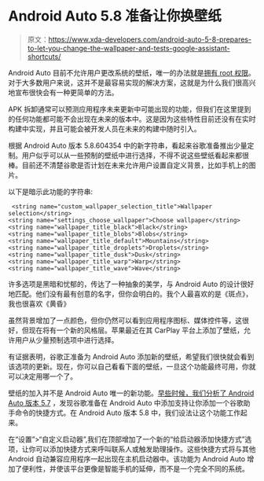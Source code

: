 # Android Auto 5.8 准备让你换壁纸

> 原文：<https://www.xda-developers.com/android-auto-5-8-prepares-to-let-you-change-the-wallpaper-and-tests-google-assistant-shortcuts/>

Android Auto 目前不允许用户更改系统的壁纸，唯一的办法就是[拥有 root 权限](https://www.xda-developers.com/android-auto-background-substratum-theme-wallpaper/)。对于大多数用户来说，这并不是最容易实现的解决方案，这就是为什么我们很高兴地宣布很快会有一种更简单的方法。

APK 拆卸通常可以预测应用程序未来更新中可能出现的功能，但我们在这里提到的任何功能都可能不会出现在未来的版本中。这是因为这些特性目前还没有在实时构建中实现，并且可能会被开发人员在未来的构建中随时引入。

根据 Android Auto 版本 5.8.604354 中的新字符串，看起来谷歌准备推出少量定制。用户似乎可以从一些预制的壁纸中进行选择，不得不说这些壁纸看起来都很棒。目前还不清楚谷歌是否计划在未来允许用户设置自定义背景，比如手机上的图片。

以下是暗示此功能的字符串:

```
 <string name="custom_wallpaper_selection_title">Wallpaper selection</string>
<string name="settings_choose_wallpaper">Choose wallpaper</string>
<string name="wallpaper_title_black">Black</string>
<string name="wallpaper_title_blobs">Blobs</string>
<string name="wallpaper_title_default">Mountains</string>
<string name="wallpaper_title_droplets">Droplets</string>
<string name="wallpaper_title_dusk">Dusk</string>
<string name="wallpaper_title_warp">Warp</string>
<string name="wallpaper_title_wave">Wave</string> 
```

许多选项是黑暗和忧郁的，传达了一种抽象的美学，与 Android Auto 的设计很好地匹配。他们没有最有创意的名字，但你会明白的。我个人最喜欢的是《斑点》，我也很喜欢《黄昏》

虽然背景增加了一点颜色，但你仍然可以看到应用程序图标、媒体控件等，这很好，但现在将有一个新的风格层。苹果最近在其 CarPlay 平台上添加了壁纸，允许用户从少量预制选项中进行选择。

有证据表明，谷歌正准备为 Android Auto 添加新的壁纸，希望我们很快就会看到该选项的更新。现在，你可以自己看看下面的壁纸，一旦这个功能最终可用，你就可以决定用哪一个了。

壁纸的加入并不是 Android Auto 唯一的新功能。[早些时候，我们分析了 Android Auto 版本 5.7](https://www.xda-developers.com/android-auto-5-7-prepares-add-shortcut-google-assistant-command/) ，发现谷歌准备在 Android Auto 中添加支持让你添加一个谷歌助手命令的快捷方式。在 Android Auto 版本 5.8 中，我们设法让这个功能工作起来。

在“设置”>“自定义启动器”,我们在顶部增加了一个新的“给启动器添加快捷方式”选项，让你可以添加快捷方式来呼叫联系人或触发助理操作。这些快捷方式将与其他 Android 自动兼容应用程序一起出现在主机启动器中。该功能为 Android Auto 增加了便利性，并使该平台更像是智能手机的延伸，而不是一个完全不同的系统。